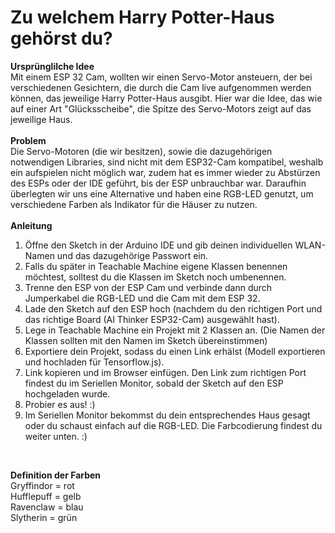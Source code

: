 # Zu welchem Harry Potter-Haus gehörst du?
**Ursprünglilche Idee** <br>
Mit einem ESP 32 Cam, wollten wir einen Servo-Motor ansteuern, der bei verschiedenen Gesichtern, die durch die Cam live aufgenommen werden können, das jeweilige Harry Potter-Haus ausgibt. Hier war die Idee, das wie auf einer Art "Glücksscheibe", die Spitze des Servo-Motors zeigt auf das jeweilige Haus. 
<br>
<br>
**Problem** <br>
Die Servo-Motoren (die wir besitzen), sowie die dazugehörigen notwendigen Libraries, sind nicht mit dem ESP32-Cam kompatibel, weshalb ein aufspielen nicht möglich war, zudem hat es immer wieder zu Abstürzen des ESPs oder der IDE geführt, bis der ESP unbrauchbar war.
Daraufhin überlegten wir uns eine Alternative und haben eine RGB-LED genutzt, um verschiedene Farben als Indikator für die Häuser zu nutzen.
<br>
<br>
**Anleitung**
1. Öffne den Sketch in der Arduino IDE und gib deinen individuellen WLAN-Namen und das dazugehörige Passwort ein.
2. Falls du später in Teachable Machine eigene Klassen benennen möchtest, solltest du die Klassen im Sketch noch umbenennen.
3. Trenne den ESP von der ESP Cam und verbinde dann durch Jumperkabel die RGB-LED und die Cam mit dem ESP 32.
4. Lade den Sketch auf den ESP hoch (nachdem du den richtigen Port und das richtige Board (AI Thinker ESP32-Cam) ausgewählt hast).
5. Lege in Teachable Machine ein Projekt mit 2 Klassen an. (Die Namen der Klassen sollten mit den Namen im Sketch übereinstimmen)
6. Exportiere dein Projekt, sodass du einen Link erhälst (Modell exportieren und hochladen für Tensorflow.js).
7. Link kopieren und im Browser einfügen. Den Link zum richtigen Port findest du im Seriellen Monitor, sobald der Sketch auf den ESP hochgeladen wurde.
8. Probier es aus! :) 
9. Im Seriellen Monitor bekommst du dein entsprechendes Haus gesagt oder du schaust einfach auf die RGB-LED. Die Farbcodierung findest du weiter unten. :) 
<br>

**Definition der Farben**
<br>Gryffindor = rot
<br>Hufflepuff = gelb
<br>Ravenclaw  = blau
<br>Slytherin = grün


